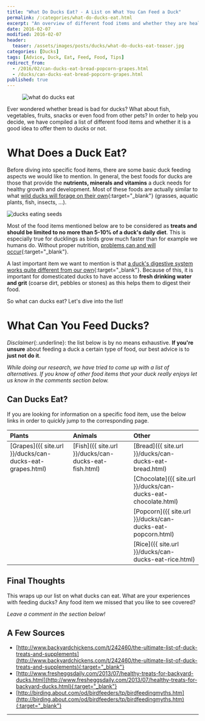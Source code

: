 ```yaml
---
title: "What Do Ducks Eat? - A List on What You Can Feed a Duck"
permalink: /:categories/what-do-ducks-eat.html
excerpt: "An overview of different food items and whether they are healthy for ducks or not."
date: 2016-02-07
modified: 2016-02-07
header:
  teaser: /assets/images/posts/ducks/what-do-ducks-eat-teaser.jpg
categories: [Ducks]
tags: [Advice, Duck, Eat, Feed, Food, Tips]
redirect_from:
  - /2016/02/can-ducks-eat-bread-popcorn-grapes.html
  - /ducks/can-ducks-eat-bread-popcorn-grapes.html
published: true
---
```


<figure>
  <img src="{{ site.url }}/assets/images/posts/ducks/what-do-ducks-eat.jpg" alt="what do ducks eat" class="title-banner">
</figure>

Ever wondered whether bread is bad for ducks? What about fish, vegetables, fruits, snacks or even food from other pets? In order to help you decide, we have compiled a list of different food items and whether it is a good idea to offer them to ducks or not.

# What Does a Duck Eat?

Before diving into specific food items, there are some basic duck feeding aspects we would like to mention. In general, the best foods for ducks are those that provide the **nutrients, minerals and vitamins** a duck needs for healthy growth and development. Most of these foods are actually similar to what [wild ducks will forage on their own](https://en.wikipedia.org/wiki/Duck#Feeding){:target="_blank"} (grasses, aquatic plants, fish, insects, ...).

<img src="{{ site.url }}/assets/images/posts/ducks/ducks-eating-seeds.jpg" alt="ducks eating seeds" class="align-right">

Most of the food items mentioned below are to be considered as **treats and should be limited to no more than 5-10% of a duck's daily diet**. This is especially true for ducklings as birds grow much faster than for example we humans do. Without proper nutrition, [problems can and will occur](http://www.humanesociety.org/news/magazines/kind_news/2015/02-03/feeding-ducks-and-geese-can-be-harmful.html){:target="_blank"}.

A last important item we want to mention is that [a duck's digestive system works quite different from our own](http://www.ducks.org/hunting/understanding-waterfowl-duck-digestion){:target="_blank"}. Because of this, it is important for domesticated ducks to have access to **fresh drinking water and grit** (coarse dirt, pebbles or stones) as this helps them to digest their food.

So what can ducks eat? Let's dive into the list!

# What Can You Feed Ducks?

*Disclaimer*{:.underline}: the list below is by no means exhaustive. **If you're unsure** about feeding a duck a certain type of food, our best advice is to **just not do it**.

_While doing our research, we have tried to come up with a list of alternatives. If you know of other food items that your duck really enjoys let us know in the comments section below._

## Can Ducks Eat?

If you are looking for information on a specific food item, use the below links in order to quickly jump to the corresponding page.

| Plants                                                    | Animals                                               | Other                                                           |
|:--------------------------------------------------------- |:----------------------------------------------------- |:--------------------------------------------------------------- |
| [Grapes]({{ site.url }}/ducks/can-ducks-eat-grapes.html)  | [Fish]({{ site.url }}/ducks/can-ducks-eat-fish.html)  | [Bread]({{ site.url }}/ducks/can-ducks-eat-bread.html)          |
|                                                           |                                                       | [Chocolate]({{ site.url }}/ducks/can-ducks-eat-chocolate.html)  |
|                                                           |                                                       | [Popcorn]({{ site.url }}/ducks/can-ducks-eat-popcorn.html)      |
|                                                           |                                                       | [Rice]({{ site.url }}/ducks/can-ducks-eat-rice.html)            |

## Final Thoughts

This wraps up our list on what ducks can eat. What are your experiences with feeding ducks? Any food item we missed that you like to see covered?

_Leave a comment in the section below!_

## A Few Sources

* [http://www.backyardchickens.com/t/242460/the-ultimate-list-of-duck-treats-and-supplements](http://www.backyardchickens.com/t/242460/the-ultimate-list-of-duck-treats-and-supplements){:target="_blank"}
* [http://www.fresheggsdaily.com/2013/07/healthy-treats-for-backyard-ducks.html](http://www.fresheggsdaily.com/2013/07/healthy-treats-for-backyard-ducks.html){:target="_blank"}
* [http://birding.about.com/od/birdfeeders/tp/birdfeedingmyths.htm](http://birding.about.com/od/birdfeeders/tp/birdfeedingmyths.htm){:target="_blank"}

---
